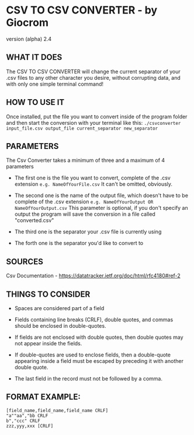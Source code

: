 # CSV TO CSV CONVERTER - by Giocrom
  version (alpha) 2.4


## WHAT IT DOES
The CSV TO CSV CONVERTER will change the current separator of your .csv files to
any other character you desire, without corrupting data, and with only one
simple terminal command!


## HOW TO USE IT
Once installed, put the file you want to convert inside of the program folder
and then start the conversion with your terminal like this:
`./csvconverter input_file.csv output_file current_separator new_separator`


## PARAMETERS
The Csv Converter takes a minimum of three and a maximum of 4 parameters

- The first one is the file you want to convert, complete of the .csv extension
  `e.g. NameOfYourFile.csv`
  It can't be omitted, obviously.

- The second one is the name of the output file, which doesn't have to be
  complete of the .csv extension
  `e.g. NameOfYourOutput OR NameOfYourOutput.csv`
  This parameter is optional, if you don't specify an output the program will
  save the conversion in a file called "converted.csv"

- The third one is the separator your .csv file is currently using

- The forth one is the separator you'd like to convert to


## SOURCES
Csv Documentation - https://datatracker.ietf.org/doc/html/rfc4180#ref-2


## THINGS TO CONSIDER
- Spaces are considered part of a field

- Fields containing line breaks (CRLF), double quotes, and commas
  should be enclosed in double-quotes.

- If fields are not enclosed with double quotes, then double quotes may not
  appear inside the fields.

- If double-quotes are used to enclose fields, then a double-quote
  appearing inside a field must be escaped by preceding it with
  another double quote.

- The last field in the record must not be followed by a comma.


## FORMAT EXAMPLE:
    [field_name,field_name,field_name CRLF]
    "a""aa","bb CRLF
    b","ccc" CRLF
    zzz,yyy,xxx [CRLF]
